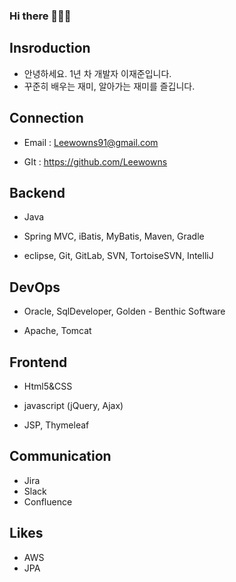 ### Hi there 👋👋👋

<!--
**Leewowns/Leewowns** is a ✨ _special_ ✨ repository because its `README.md` (this file) appears on your GitHub profile.

Here are some ideas to get you started:

- 🔭 I’m currently working on ...
- 🌱 I’m currently learning ...
- 👯 I’m looking to collaborate on ...
- 🤔 I’m looking for help with ...
- 💬 Ask me about ...
- 📫 How to reach me: ...
- 😄 Pronouns: ...
- ⚡ Fun fact: ...
-->
## Insroduction

 *  안녕하세요. 1년 차 개발자 이재준입니다.
 *  꾸준히 배우는 재미, 알아가는 재미를 즐깁니다.
 


## Connection

 * Email : Leewowns91@gmail.com

 * GIt : https://github.com/Leewowns


## Backend

 * Java

 * Spring MVC, iBatis, MyBatis, Maven, Gradle

 * eclipse, Git, GitLab, SVN, TortoiseSVN, IntelliJ


## DevOps

 * Oracle, SqlDeveloper, Golden - Benthic Software

 * Apache, Tomcat


## Frontend

 * Html5&CSS

 * javascript (jQuery, Ajax)

 * JSP, Thymeleaf


## Communication

 * Jira 
 * Slack 
 * Confluence

## Likes

* AWS
* JPA
